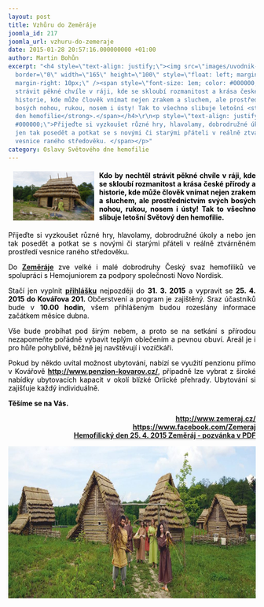 ```yaml
---
layout: post
title: Vzhůru do Zeměráje
joomla_id: 217
joomla_url: vzhuru-do-zemeraje
date: 2015-01-28 20:57:16.000000000 +01:00
author: Martin Bohůn
excerpt: "<h4 style=\"text-align: justify;\"><img src=\"images/uvodnik-clanku-foto/zemeraj_1.jpg\"
  border=\"0\" width=\"165\" height=\"100\" style=\"float: left; margin-left: 10px;
  margin-right: 10px;\" /><span style=\"font-size: 1em; color: #000000;\">Kdo by nechtěl
  strávit pěkné chvíle v ráji, kde se skloubí rozmanitost a krása české přírody a
  historie, kde může člověk vnímat nejen zrakem a sluchem, ale prostřednictvím svých
  bosých nohou, rukou, nosem i ústy! Tak to všechno slibuje letošní <strong>Světový
  den hemofilie</strong>.</span></h4>\r\n<p style=\"text-align: justify;\"><span style=\"color:
  #000000;\">Přijeďte si vyzkoušet různé hry, hlavolamy, dobrodružné úkoly a nebo
  jen tak posedět a potkat se s novými či starými přáteli v reálně ztvárněném prostředí
  vesnice raného středověku. </span></p>"
category: Oslavy Světového dne hemofilie
---
```

<h4 style="text-align: justify;"><img src="images/uvodnik-clanku-foto/zemeraj_1.jpg" border="0" width="165" height="100" style="float: left; margin-left: 10px; margin-right: 10px;" /><span style="font-size: 1em; color: #000000;">Kdo by nechtěl strávit pěkné chvíle v ráji, kde se skloubí rozmanitost a krása české přírody a historie, kde může člověk vnímat nejen zrakem a sluchem, ale prostřednictvím svých bosých nohou, rukou, nosem i ústy! Tak to všechno slibuje letošní <strong>Světový den hemofilie</strong>.</span></h4>

<p style="text-align: justify;"><span style="color: #000000;">Přijeďte si vyzkoušet různé hry, hlavolamy, dobrodružné úkoly a nebo jen tak posedět a potkat se s novými či starými přáteli v reálně ztvárněném prostředí vesnice raného středověku. </span></p>



<p style="text-align: justify;"><span style="color: #000000;">Do</span><span> <strong><a href="http://www.zemeraj.cz/" target="_blank" title="Zeměráj">Zeměráje</a></strong> </span><span style="color: #000000;">zve velké i malé dobrodruhy Český svaz hemofiliků ve spolupráci s Hemojuniorem za podpory společnosti Novo Nordisk.</span></p>

<p style="text-align: justify;"><span style="color: #000000;">Stačí jen vyplnit</span> <strong><a href="https://docs.google.com/forms/d/1NkzchBZtoZA4StE01HWvrFuqE5yI0YkH0wUAAw3kFS0/viewform" target="_blank" title="Přihláška Zeměráj ">přihlášku</a></strong> <span style="color: #000000;">nejpozději do <strong>31. 3. 2015</strong> a vypravit se<strong> 25. 4. 2015 do Kovářova 201. </strong>Občerstvení a program je zajištěný. Sraz </span><span><span style="color: #000000;">účastníků bude v <strong>10.00 hodin</strong>, všem přihlášeným budou rozeslány informace začátkem měsíce dubn</span>a.</span></p>

<p style="text-align: justify;"><span style="color: #000000;">Vše bude probíhat pod širým nebem, a proto se na setkání s přírodou nezapomeňte pořádně vybavit teplým oblečením a pevnou obuví. Areál je i pro hůře pohyblivé, běžně jej navštěvují i vozíčkáři.</span></p>

<p style="text-align: justify;"><span style="color: #000000;">Pokud by někdo uvítal možnost ubytování, nabízí se využití penzionu přímo v Kovářově</span> <strong><a href="http://www.penzion-kovarov.cz/">http://www.penzion-kovarov.cz/</a></strong><span style="color: #000000;">, případně lze vybrat z široké nabídky ubytovacích kapacit v okolí blízké Orlické přehrady. Ubytování si zajišťuje každý individuálně.</span></p>

<p style="text-align: left;"><span style="color: #000000;"><strong>Těšíme se na Vás.</strong></span></p>

<p style="text-align: right;"><strong><a href="http://www.zemeraj.cz/" target="_blank" title="Zeměráj"><strong>http://www.zemeraj.cz/</strong></a><br /><a href="https://www.facebook.com/Zemeraj" title="Facebook Zeměráj">https://www.facebook.com/Zemeraj<br /></a></strong><strong><strong><a href="images/dokumenty-pdf-doc/zemeraj.pdf" target="_blank" title="Pozvánka Zeměráj">Hemofilický den 25. 4. 2015 Zeměráj - pozvánka v PDF</a></strong></strong></p>

<p style="text-align: center;"><strong><strong><img src="images/uvodnik-clanku-foto/zemeraj_3.jpg" border="0" alt="" width="779" height="309" /></strong></strong></p>
